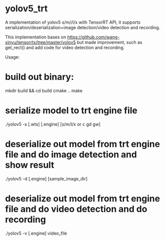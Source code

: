 # yolov5_trt
A implementation of yolov5 s/m//l/x with TensorRT API, it supports serialization/deserialization+image detection/video detection and recording.

This implementation bases on https://github.com/wang-xinyu/tensorrtx/tree/master/yolov5  but made improvement, such as get_rect() and add code for video detection and recording.

Usage:

# build out binary:
mkdir build && cd build
cmake ..
make

# serialize model to trt engine file
./yolov5 -s [.wts] [.engine] [s/m/l/x or c gd gw] 
# deserialize out model from trt engine file and do image detection and show result
./yolov5 -d [.engine] [sample_image_dir] 
# deserialize out model from trt engine file and do video detection and do recording
./yolov5 -v [.engine] video_file 

